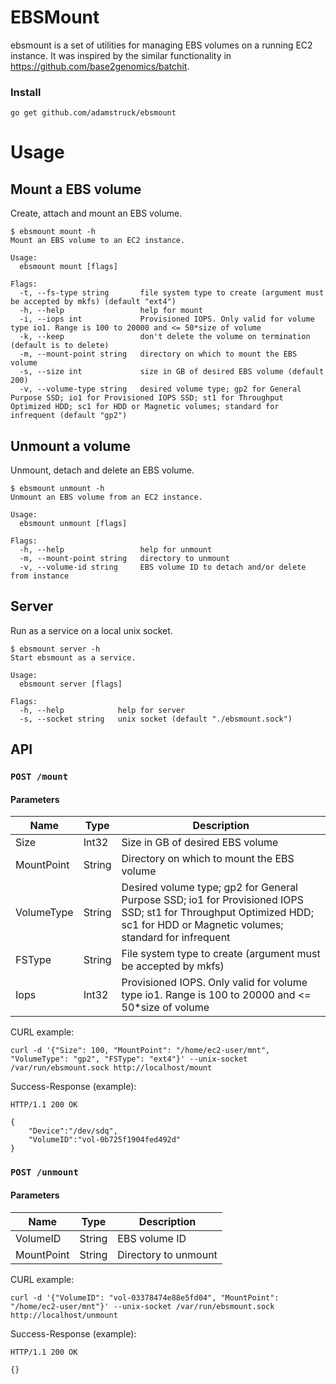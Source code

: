 # EBSMount

ebsmount is a set of utilities for managing EBS volumes on a running EC2 instance. It was inspired by the similar functionality in https://github.com/base2genomics/batchit.

### Install

`go get github.com/adamstruck/ebsmount`

# Usage 

## Mount a EBS volume

Create, attach and mount an EBS volume.

```
$ ebsmount mount -h
Mount an EBS volume to an EC2 instance.

Usage:
  ebsmount mount [flags]

Flags:
  -t, --fs-type string       file system type to create (argument must be accepted by mkfs) (default "ext4")
  -h, --help                 help for mount
  -i, --iops int             Provisioned IOPS. Only valid for volume type io1. Range is 100 to 20000 and <= 50*size of volume
  -k, --keep                 don't delete the volume on termination (default is to delete)
  -m, --mount-point string   directory on which to mount the EBS volume
  -s, --size int             size in GB of desired EBS volume (default 200)
  -v, --volume-type string   desired volume type; gp2 for General Purpose SSD; io1 for Provisioned IOPS SSD; st1 for Throughput Optimized HDD; sc1 for HDD or Magnetic volumes; standard for infrequent (default "gp2")
```

## Unmount a volume

Unmount, detach and delete an EBS volume. 

```
$ ebsmount unmount -h
Unmount an EBS volume from an EC2 instance.

Usage:
  ebsmount unmount [flags]

Flags:
  -h, --help                 help for unmount
  -m, --mount-point string   directory to unmount
  -v, --volume-id string     EBS volume ID to detach and/or delete from instance
```

## Server

Run as a service on a local unix socket.

```
$ ebsmount server -h
Start ebsmount as a service.

Usage:
  ebsmount server [flags]

Flags:
  -h, --help            help for server
  -s, --socket string   unix socket (default "./ebsmount.sock")
```

## API


### `POST /mount`


#### Parameters
| Name       | Type      | Description                          |
|------------|-----------|--------------------------------------|
| Size       | Int32     |  Size in GB of desired EBS volume
| MountPoint | String    |  Directory on which to mount the EBS volume
| VolumeType | String    | Desired volume type; gp2 for General Purpose SSD; io1 for Provisioned IOPS SSD; st1 for Throughput Optimized HDD; sc1 for HDD or Magnetic volumes; standard for infrequent
| FSType     | String    | File system type to create (argument must be accepted by mkfs)
| Iops       | Int32     | Provisioned IOPS. Only valid for volume type io1. Range is 100 to 20000 and <= 50*size of volume


CURL example:

```
curl -d '{"Size": 100, "MountPoint": "/home/ec2-user/mnt", "VolumeType": "gp2", "FSType": "ext4"}' --unix-socket /var/run/ebsmount.sock http://localhost/mount
```

Success-Response (example):

```
HTTP/1.1 200 OK

{
    "Device":"/dev/sdq",
    "VolumeID":"vol-0b725f1904fed492d"
}
```


### `POST /unmount`


#### Parameters
| Name       | Type   | Description                          |
|------------|--------|--------------------------------------|
| VolumeID   | String | EBS volume ID
| MountPoint | String | Directory to unmount


CURL example:

```
curl -d '{"VolumeID": "vol-03378474e88e5fd04", "MountPoint": "/home/ec2-user/mnt"}' --unix-socket /var/run/ebsmount.sock http://localhost/unmount
```

Success-Response (example):

```
HTTP/1.1 200 OK

{}
```

